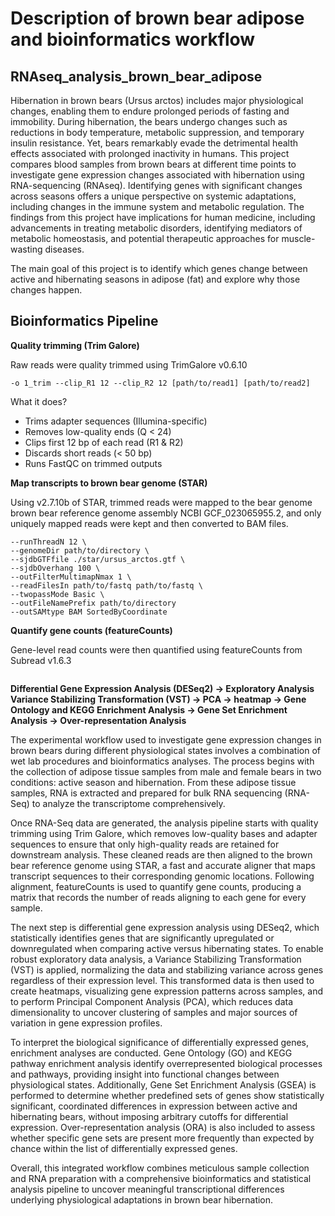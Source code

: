 # Description of brown bear adipose and bioinformatics workflow
## RNAseq_analysis_brown_bear_adipose
Hibernation in brown bears (Ursus arctos) includes major physiological changes, enabling them to endure prolonged periods of fasting and immobility. During hibernation, the bears undergo changes such as reductions in body temperature, metabolic suppression, and temporary insulin resistance. Yet, bears remarkably evade the detrimental health effects associated with prolonged inactivity in humans. This project compares blood samples from brown bears at different time points to investigate gene expression changes associated with hibernation using RNA-sequencing (RNAseq). Identifying genes with significant changes across seasons offers a unique perspective on systemic adaptations, including changes in the immune system and metabolic regulation. The findings from this project have implications for human medicine, including advancements in treating metabolic disorders, identifying mediators of metabolic homeostasis, and potential therapeutic approaches for muscle-wasting diseases.

The main goal of this project is to identify which genes change between active and hibernating seasons in adipose (fat) and explore why those changes happen.

## Bioinformatics Pipeline
**Quality trimming (Trim Galore)**

Raw reads were quality trimmed using TrimGalore v0.6.10

```trim_galore --paired -q 24 --fastqc --fastqc_args "--noextract --nogroup --outdir 1_trim/fastqc" --stringency 5 --illumina --length 50
-o 1_trim --clip_R1 12 --clip_R2 12 [path/to/read1] [path/to/read2]
```

What it does?
- Trims adapter sequences (Illumina-specific)
- Removes low-quality ends (Q < 24)
- Clips first 12 bp of each read (R1 & R2)
- Discards short reads (< 50 bp)
- Runs FastQC on trimmed outputs

**Map transcripts to brown bear genome (STAR)**

Using v2.7.10b of STAR, trimmed reads were mapped to the bear genome brown bear reference genome assembly NCBI GCF_023065955.2, and only uniquely mapped reads were kept and then converted to BAM files.

```STAR \
--runThreadN 12 \
--genomeDir path/to/directory \
--sjdbGTFfile ./star/ursus_arctos.gtf \
--sjdbOverhang 100 \
--outFilterMultimapNmax 1 \
--readFilesIn path/to/fastq path/to/fastq \
--twopassMode Basic \
--outFileNamePrefix path/to/directory
--outSAMtype BAM SortedByCoordinate
```

**Quantify gene counts (featureCounts)**

Gene-level read counts were then quantified using featureCounts from Subread v1.6.3

```featureCounts -p -F 'GTF' -T 8 -t exon -g gene_id -a [path/to/GTF] -o [outfile.txt] [path/to/sorted/bam/files/*.bam]
```



**Differential Gene Expression Analysis (DESeq2) -> Exploratory Analysis Variance Stabilizing Transformation (VST) -> PCA -> heatmap -> Gene Ontology and KEGG Enrichment Analysis -> Gene Set Enrichment Analysis -> Over-representation Analysis**




The experimental workflow used to investigate gene expression changes in brown bears during different physiological states involves a combination of wet lab procedures and bioinformatics analyses. The process begins with the collection of adipose tissue samples from male and female bears in two conditions: active season and hibernation. From these adipose tissue samples, RNA is extracted and prepared for bulk RNA sequencing (RNA-Seq) to analyze the transcriptome comprehensively.

Once RNA-Seq data are generated, the analysis pipeline starts with quality trimming using Trim Galore, which removes low-quality bases and adapter sequences to ensure that only high-quality reads are retained for downstream analysis. These cleaned reads are then aligned to the brown bear reference genome using STAR, a fast and accurate aligner that maps transcript sequences to their corresponding genomic locations. Following alignment, featureCounts is used to quantify gene counts, producing a matrix that records the number of reads aligning to each gene for every sample.

The next step is differential gene expression analysis using DESeq2, which statistically identifies genes that are significantly upregulated or downregulated when comparing active versus hibernating states. To enable robust exploratory data analysis, a Variance Stabilizing Transformation (VST) is applied, normalizing the data and stabilizing variance across genes regardless of their expression level. This transformed data is then used to create heatmaps, visualizing gene expression patterns across samples, and to perform Principal Component Analysis (PCA), which reduces data dimensionality to uncover clustering of samples and major sources of variation in gene expression profiles.

To interpret the biological significance of differentially expressed genes, enrichment analyses are conducted. Gene Ontology (GO) and KEGG pathway enrichment analysis identify overrepresented biological processes and pathways, providing insight into functional changes between physiological states. Additionally, Gene Set Enrichment Analysis (GSEA) is performed to determine whether predefined sets of genes show statistically significant, coordinated differences in expression between active and hibernating bears, without imposing arbitrary cutoffs for differential expression. Over-representation analysis (ORA) is also included to assess whether specific gene sets are present more frequently than expected by chance within the list of differentially expressed genes.

Overall, this integrated workflow combines meticulous sample collection and RNA preparation with a comprehensive bioinformatics and statistical analysis pipeline to uncover meaningful transcriptional differences underlying physiological adaptations in brown bear hibernation.




